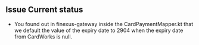 ## Issue Current status

- You found out in finexus-gateway inside the CardPaymentMapper.kt that we default the value of the expiry date to 2904 when the expiry date from CardWorks is null.